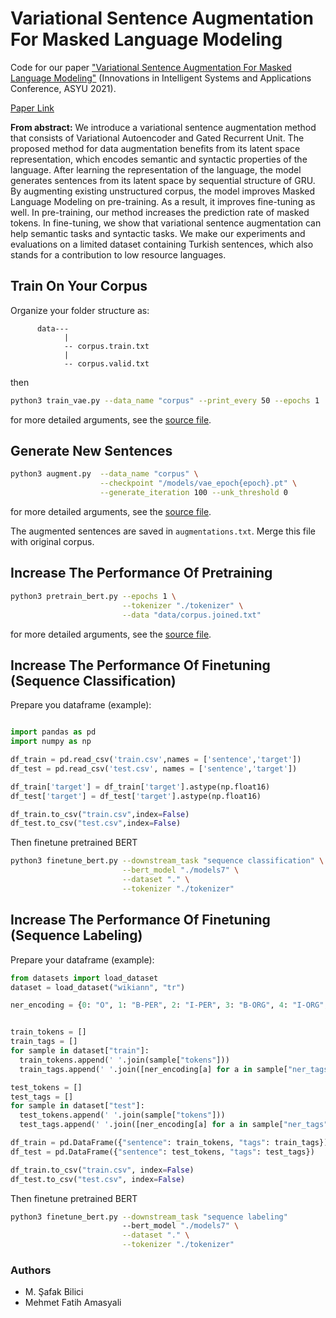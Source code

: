 # Variational Sentence Augmentation For Masked Language Modeling

Code for our paper ["Variational Sentence Augmentation For Masked Language Modeling"](https://ieeexplore.ieee.org/document/9599089) (Innovations in Intelligent Systems and Applications Conference, ASYU 2021). 

[Paper Link](https://drive.google.com/file/d/1wB7HJxeY74xvqxucxfhoOKn9vQAhz6mM/view?usp=sharing)

**From abstract:** We introduce a variational sentence augmentation method that consists of Variational Autoencoder and Gated Recurrent Unit. The proposed method for data augmentation benefits from its latent space representation, which encodes semantic and syntactic properties of the language. After learning the representation of the language, the model generates sentences from its latent space by sequential structure of GRU. By augmenting existing unstructured corpus, the model improves Masked Language Modeling on pre-training. As a result, it improves fine-tuning as well. In pre-training, our method increases the prediction rate of masked tokens. In fine-tuning, we show that variational sentence augmentation can help semantic tasks and syntactic tasks. We make our experiments and evaluations on a limited dataset containing Turkish sentences, which also stands for a contribution to low resource languages.

## Train On Your Corpus
Organize your folder structure as:
```
      data---
            |
            -- corpus.train.txt
            |
            -- corpus.valid.txt
```

then
      
```bash
python3 train_vae.py --data_name "corpus" --print_every 50 --epochs 1
```

for more detailed arguments, see the [source file](https://github.com/safakkbilici/Variational-Sentence-Augmentation-For-Masked-Language-Modeling/blob/main/train_vae.py).

## Generate New Sentences

```bash
python3 augment.py  --data_name "corpus" \
                    --checkpoint "/models/vae_epoch{epoch}.pt" \
                    --generate_iteration 100 --unk_threshold 0
```
for more detailed arguments, see the [source file](https://github.com/safakkbilici/Variational-Sentence-Augmentation-For-Masked-Language-Modeling/blob/main/augment.py).

The augmented sentences are saved in ```augmentations.txt```. Merge this file with original corpus.


## Increase The Performance Of Pretraining

```bash
python3 pretrain_bert.py --epochs 1 \
                         --tokenizer "./tokenizer" \
                         --data "data/corpus.joined.txt"
```
for more detailed arguments, see the [source file](https://github.com/safakkbilici/Variational-Sentence-Augmentation-For-Masked-Language-Modeling/blob/main/pretrain_bert.py).

## Increase The Performance Of Finetuning (Sequence Classification)

Prepare you dataframe (example):

```python

import pandas as pd
import numpy as np

df_train = pd.read_csv('train.csv',names = ['sentence','target'])
df_test = pd.read_csv('test.csv', names = ['sentence','target'])

df_train['target'] = df_train['target'].astype(np.float16)
df_test['target'] = df_test['target'].astype(np.float16)

df_train.to_csv("train.csv",index=False)
df_test.to_csv("test.csv",index=False)
```

Then finetune pretrained BERT

```bash
python3 finetune_bert.py --downstream_task "sequence classification" \
                         --bert_model "./models7" \
                         --dataset "." \
                         --tokenizer "./tokenizer"
```
## Increase The Performance Of Finetuning (Sequence Labeling)

Prepare your dataframe (example):

```python
from datasets import load_dataset
dataset = load_dataset("wikiann", "tr")

ner_encoding = {0: "O", 1: "B-PER", 2: "I-PER", 3: "B-ORG", 4: "I-ORG", 5: "B-LOC", 6: "I-LOC"}


train_tokens = []
train_tags = []
for sample in dataset["train"]:
  train_tokens.append(' '.join(sample["tokens"]))
  train_tags.append(' '.join([ner_encoding[a] for a in sample["ner_tags"]]))

test_tokens = []
test_tags = []
for sample in dataset["test"]:
  test_tokens.append(' '.join(sample["tokens"]))
  test_tags.append(' '.join([ner_encoding[a] for a in sample["ner_tags"]]))

df_train = pd.DataFrame({"sentence": train_tokens, "tags": train_tags})
df_test = pd.DataFrame({"sentence": test_tokens, "tags": test_tags})

df_train.to_csv("train.csv", index=False)
df_test.to_csv("test.csv", index=False)
```

Then finetune pretrained BERT

```bash
python3 finetune_bert.py --downstream_task "sequence labeling" 
                         --bert_model "./models7" \
                         --dataset "." \
                         --tokenizer "./tokenizer"
```

### Authors

- M. Şafak Bilici
- Mehmet Fatih Amasyali
